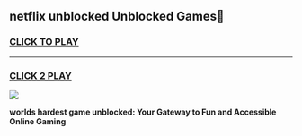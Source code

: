 
## netflix unblocked Unblocked Games👋
<h3>
<a href="https://premium.freeplayer.one?title=netflix_unblocked&ref=16F">CLICK TO PLAY</a></h3>
<hr>

<h3>
<a href="https://premium.freeplayer.one?title=netflix_unblocked&ref=16F">CLICK 2 PLAY</a>
  
</h3>

<a href="https://premium.freeplayer.one?title=netflix_unblocked&ref=16F/"><img src="https://clearcache.store/games.png"></a>


**worlds hardest game unblocked: Your Gateway to Fun and Accessible Online Gaming**
